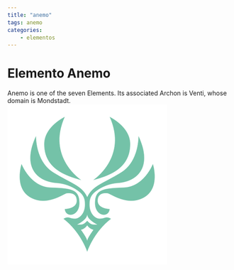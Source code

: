 ```yaml
---
title: "anemo"
tags: anemo
categories: 
    - elementos
---
```


# Elemento Anemo
Anemo is one of the seven Elements. Its associated Archon is Venti, whose domain is Mondstadt.
![anemo](../assets/img/Anemo.png)